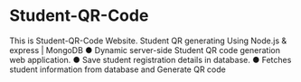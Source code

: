 # Student-QR-Code
This is Student-QR-Code Website.
Student QR generating
Using Node.js & express | MongoDB
●	Dynamic server-side Student QR code generation web application.
●	Save student registration details in database.
●	Fetches student information from database and Generate QR code
